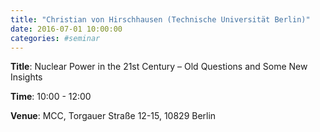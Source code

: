 ```yaml
---
title: "Christian von Hirschhausen (Technische Universität Berlin)"
date: 2016-07-01 10:00:00
categories: #seminar
---
```


**Title**: Nuclear Power in the 21st Century – Old Questions and Some New Insights  

**Time**: 10:00 - 12:00  

**Venue**: MCC, Torgauer Straße 12-15, 10829 Berlin
